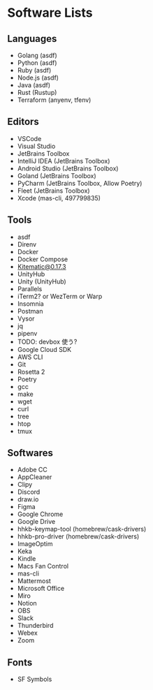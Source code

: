 # Software Lists

## Languages
- Golang     (asdf)
- Python     (asdf)
- Ruby       (asdf)
- Node.js    (asdf)
- Java       (asdf)
- Rust       (Rustup)
- Terraform  (anyenv, tfenv)

## Editors
- VSCode
- Visual Studio
- JetBrains Toolbox
- IntelliJ IDEA      (JetBrains Toolbox)
- Android Studio     (JetBrains Toolbox)
- Goland             (JetBrains Toolbox)
- PyCharm            (JetBrains Toolbox, Allow Poetry)
- Fleet              (JetBrains Toolbox)
- Xcode              (mas-cli, 497799835)

## Tools
- asdf
- Direnv
- Docker
- Docker Compose
- Kitematic@0.17.3
- UnityHub
- Unity            (UnityHub)
- Parallels
- iTerm2? or WezTerm or Warp
- Insomnia
- Postman
- Vysor
- jq
- pipenv
- TODO: devbox 使う?
- Google Cloud SDK
- AWS CLI
- Git
- Rosetta 2
- Poetry
- gcc
- make
- wget
- curl
- tree
- htop
- tmux

## Softwares
- Adobe CC
- AppCleaner
- Clipy
- Discord
- draw.io
- Figma
- Google Chrome
- Google Drive
- hhkb-keymap-tool  (homebrew/cask-drivers)
- hhkb-pro-driver   (homebrew/cask-drivers)
- ImageOptim
- Keka
- Kindle
- Macs Fan Control
- mas-cli
- Mattermost
- Microsoft Office
- Miro
- Notion
- OBS
- Slack
- Thunderbird
- Webex
- Zoom

<!-- - betterdiscord-installer -->

## Fonts
- SF Symbols